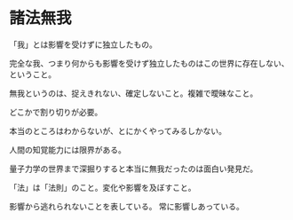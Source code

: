 # 諸法無我

「我」とは影響を受けずに独立したもの。

完全な我、つまり何からも影響を受けず独立したものはこの世界に存在しない、ということ。

無我というのは、捉えきれない、確定しないこと。複雑で曖昧なこと。

どこかで割り切りが必要。

本当のところはわからないが、とにかくやってみるしかない。

人間の知覚能力には限界がある。

量子力学の世界まで深掘りすると本当に無我だったのは面白い発見だ。

「法」は「法則」のこと。変化や影響を及ぼすこと。

影響から逃れられないことを表している。
常に影響しあっている。
